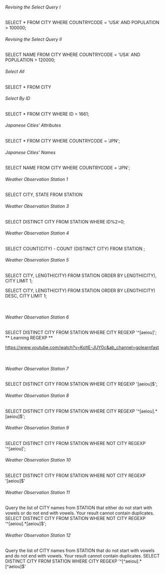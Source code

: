 <h6>Revising the Select Query I</h6>
SELECT * FROM CITY
WHERE COUNTRYCODE = 'USA' AND POPULATION > 100000;

<br />

<h6>Revising the Select Query II</h6>
SELECT NAME FROM CITY 
WHERE COUNTRYCODE = 'USA' AND POPULATION > 120000;

<br />

<h6>Select All</h6>
SELECT * FROM CITY 

<br />

<h6>Select By ID</h6>
SELECT * FROM CITY 
WHERE ID = 1661;

<br />

<h6>Japanese Cities' Attributes</h6>
SELECT * FROM CITY
WHERE COUNTRYCODE = 'JPN';

<br />

<h6>Japanese Cities' Names</h6>
SELECT NAME FROM CITY
WHERE COUNTRYCODE = 'JPN';

<br />

<h6>Weather Observation Station 1</h6>
SELECT CITY, STATE FROM STATION

<br />
<h6>Weather Observation Station 3</h6>
SELECT DISTINCT CITY FROM STATION
WHERE ID%2=0;

<br />
<h6>Weather Observation Station 4</h6>
SELECT COUNT(CITY) - COUNT (DISTINCT CITY)
FROM STATION ;

<br />
<h6>Weather Observation Station 5</h6>

SELECT CITY, LENGTH(CITY) FROM STATION
ORDER BY LENGTH(CITY), CITY
LIMIT 1;

SELECT CITY, LENGTH(CITY) FROM STATION
ORDER BY LENGTH(CITY) DESC, CITY
LIMIT 1;

<br />
<h6>Weather Observation Station 6</h6>
SELECT DISTINCT CITY FROM STATION
WHERE CITY REGEXP '^[aeiou]';

<br />
** Learning REGEXP **

https://www.youtube.com/watch?v=KoltE-JUY0c&ab_channel=golearnfast

<br />
<h6>Weather Observation Station 7</h6>
SELECT DISTINCT CITY FROM STATION
WHERE CITY REGEXP '[aeiou]$';

<br />
<h6>Weather Observation Station 8</h6>
SELECT DISTINCT CITY FROM STATION
WHERE CITY REGEXP '^[aeiou].*[aeiou]$';

<br />
<h6>Weather Observation Station 9</h6>
SELECT DISTINCT CITY FROM STATION
WHERE NOT CITY REGEXP '^[aeiou]';

<br />
<h6>Weather Observation Station 10</h6>
SELECT DISTINCT CITY FROM STATION
WHERE NOT CITY REGEXP '[aeiou]$'

<br />
<h6>Weather Observation Station 11</h6>
<h7>Query the list of CITY names from STATION that either do not start with vowels or do not end with vowels. Your result cannot contain duplicates.</h7>
SELECT DISTINCT CITY FROM STATION 
WHERE NOT CITY REGEXP '^[aeiou].*[aeiou]$'; 

<br />
<h6>Weather Observation Station 12</h6>
<h7> Query the list of CITY names from STATION that do not start with vowels and do not end with vowels. Your result cannot contain duplicates.</h7>
SELECT DISTINCT CITY FROM STATION
WHERE CITY REGEXP '^[^aeiou].*[^aeiou]$'


